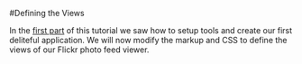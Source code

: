 #Defining the Views

In the [first part](GettingStarted.md) of this tutorial we saw how to setup tools and create our first deliteful
application. We will now modify the markup and CSS to define the views of our Flickr photo feed viewer.

